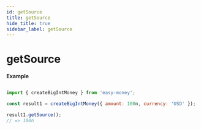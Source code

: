 ```yaml
---
id: getSource
title: getSource
hide_title: true
sidebar_label: getSource
---
```


# getSource

**Example**

```js

import { createBigIntMoney } from 'easy-money';

const result1 = createBigIntMoney({ amount: 100n, currency: 'USD' });

result1.getSource();
// => 100n

```